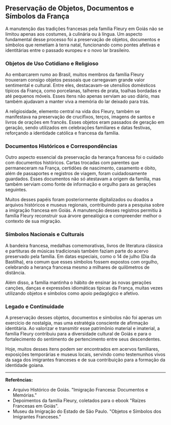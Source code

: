 ## Preservação de Objetos, Documentos e Símbolos da França

A manutenção das tradições francesas pela família Fleury em Goiás não se limitou apenas aos costumes, à culinária ou à língua. Um aspecto fundamental desse processo foi a preservação de objetos, documentos e símbolos que remetiam à terra natal, funcionando como pontes afetivas e identitárias entre o passado europeu e o novo lar brasileiro.

### Objetos de Uso Cotidiano e Religioso

Ao embarcarem rumo ao Brasil, muitos membros da família Fleury trouxeram consigo objetos pessoais que carregavam grande valor sentimental e cultural. Entre eles, destacavam-se utensílios domésticos típicos da França, como porcelanas, talheres de prata, toalhas bordadas e até pequenos móveis. Esses itens não apenas serviam ao uso diário, mas também ajudavam a manter viva a memória do lar deixado para trás.

A religiosidade, elemento central na vida dos Fleury, também se manifestava na preservação de crucifixos, terços, imagens de santos e livros de orações em francês. Esses objetos eram passados de geração em geração, sendo utilizados em celebrações familiares e datas festivas, reforçando a identidade católica e francesa da família.

### Documentos Históricos e Correspondências

Outro aspecto essencial da preservação da herança francesa foi o cuidado com documentos históricos. Cartas trocadas com parentes que permaneceram na França, certidões de nascimento, casamento e óbito, além de passaportes e registros de viagem, foram cuidadosamente guardados. Esses documentos não só atestavam a origem da família, mas também serviam como fonte de informação e orgulho para as gerações seguintes.

Muitos desses papéis foram posteriormente digitalizados ou doados a arquivos históricos e museus regionais, contribuindo para a pesquisa sobre a imigração francesa em Goiás. A manutenção desses registros permitiu à família Fleury reconstruir sua árvore genealógica e compreender melhor o contexto de sua migração.

### Símbolos Nacionais e Culturais

A bandeira francesa, medalhas comemorativas, livros de literatura clássica e partituras de músicas tradicionais também faziam parte do acervo preservado pela família. Em datas especiais, como o 14 de julho (Dia da Bastilha), era comum que esses símbolos fossem expostos com orgulho, celebrando a herança francesa mesmo a milhares de quilômetros de distância.

Além disso, a família mantinha o hábito de ensinar às novas gerações canções, danças e expressões idiomáticas típicas da França, muitas vezes utilizando objetos e símbolos como apoio pedagógico e afetivo.

### Legado e Continuidade

A preservação desses objetos, documentos e símbolos não foi apenas um exercício de nostalgia, mas uma estratégia consciente de afirmação identitária. Ao valorizar e transmitir esse patrimônio material e imaterial, a família Fleury contribuiu para a diversidade cultural de Goiás e para o fortalecimento do sentimento de pertencimento entre seus descendentes.

Hoje, muitos desses itens podem ser encontrados em acervos familiares, exposições temporárias e museus locais, servindo como testemunhos vivos da saga dos imigrantes franceses e de sua contribuição para a formação da identidade goiana.

---

**Referências:**

- Arquivo Histórico de Goiás. "Imigração Francesa: Documentos e Memórias."  
- Depoimentos da família Fleury, coletados para o ebook "Raízes Francesas em Goiás".  
- Museu da Imigração do Estado de São Paulo. "Objetos e Símbolos dos Imigrantes Franceses."